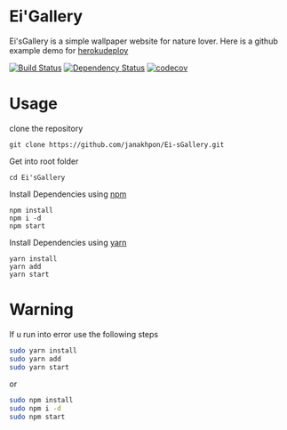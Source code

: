 # Ei'Gallery
  Ei'sGallery is a simple wallpaper website for nature lover. Here is a github example demo for [herokudeploy](https://ei-sgallery.herokuapp.com/)


[![Build Status](https://secure.travis-ci.org/fent/node-ytdl.svg)](https://github.com/janakhpon/Ei-sGallery.git)
[![Dependency Status](https://david-dm.org/fent/node-ytdl.svg)](https://github.com/janakhpon/Ei-sGallery.git)
[![codecov](https://codecov.io/gh/fent/node-ytdl/branch/master/graph/badge.svg)](https://ei-sgallery.herokuapp.com/)

# Usage

clone the repository

    git clone https://github.com/janakhpon/Ei-sGallery.git

Get into root folder

    cd Ei'sGallery

Install Dependencies using [npm](https://www.npmjs.com/)

    npm install
    npm i -d
    npm start

Install Dependencies using [yarn](https://yarnpkg.com/en/)

    yarn install
    yarn add
    yarn start




# Warning
If u run into error use the following steps

```bash
sudo yarn install
sudo yarn add
sudo yarn start
```
or

```bash
sudo npm install
sudo npm i -d
sudo npm start
```

